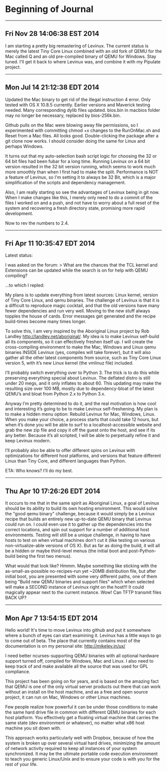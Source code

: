 # Beginning of Journal
--------------------------------------------------------------------------------
## Fri Nov 28 14:06:38 EST 2014

I am starting a pretty big remastering of Levinux. The current status is merely
the latest Tiny Core Linux combined with an old fork of QEMU for the Mac called
Q and an old pre-compiled binary of QEMU for Windows. Stay tuned. I'll get it
back to where Levinux was, and combine it with my Pipulate project.

--------------------------------------------------------------------------------
## Mon Jul 14 21:12:38 EDT 2014

Updated the Mac binary to get rid of the illegal instruction 4 error. Only
tested with OS X 10.8.5 currently. Earlier versions and Maverick testing
needed. Many corresponding dylib files updated. bios.bin in macbios folder may
no longer be necessary, replaced by bios-256k.bin.

Github pulls on the Mac were blowing away file permissions, so I experimented
with committing chmod +x changes to the RunOnMac.sh and Reset from a Mac files.
All looks good. Double-clicking the package after a git clone now works. I
should consider doing the same for Linux and perhaps Windows. 

It turns out that my auto-selection bash script logic for choosing the 32 or 64
bit files had been fubar for a long time. Running Levinux on a 64 bit version
resulted in the 32 bit version running, which seems to work much more smoothly
than when I first had to make the split. Performance is NOT a feature of
Levinux, so I'm setting it to always be 32 Bit, which is a major simplification
of the scripts and dependency management.

Also, I am really starting so see the advantages of Levinux being in git now.
When I make changes like this, I merely only need to do a commit of the files I
worked on and a push, and not have to worry about a full reset of the system
and recovering a fresh directory state, promising more rapid development.

Now to rev the numbers to 2.4.

--------------------------------------------------------------------------------
## Fri Apr 11 10:35:47 EDT 2014

Latest status:

I was asked on the forum: > What are the chances that the TCL kernel and
Extensions can be updated while the search is on for help with QEMU compiling?

...to which I repled:

My plans is to update everything from latest sources: Linux kernel, version of
Tiny Core Linux, and qemu binaries. The challenge of Levinux is that it is a
difficult to reproduce magic cocktail, and that the old versions have many
fewer dependencies and run very well. Moving to the new stuff always topples
the house of cards. Error messages get generated and the recipe build-times
become many times longer.

To solve this, I am very inspired by the Aboriginal Linux project by Rob
Landley http://landley.net/aboriginal/. My idea is to make Levinux self-build
all its components, so it can effectively freshen itself up. I will create the
cross-compiling environment to make the Mac, Windows and Linux qemu binaries
INSIDE Levinux (yes, compiles will take forever), but it will also gather all
the other latest components from source, such as Tiny Core Linux version 5,
with it’s new Linux kernel (the vmlinuz file) included.

I’ll probably switch everything over to Python 3. The trick is to do this while
preserving everything special about Levinux. The deflated distro is still under
20 megs, and it only inflates to about 60. This updating may make the resulting
size over 100 MB, mostly due to dependency-bloat of the latest QEMU’s and bloat
from Python 2.x to Python 3.x.

Anyway I’m pretty determined to do it, and the real motivation is how cool and
interesting it’s going to be to make Levinux self-freshening. My plan is to
make a hidden menu option: Rebuild Levinux for Mac, Windows, Linux. When you
make your choice, a process starts that could take 12 hours, but when it’s done
you will be able to surf to a localhost-accessible website and grab the new zip
file and copy it off the guest onto the host, and see if its any better.
Because it’s all scripted, I will be able to perpetually refine it and keep
Levinux modern.

I’ll probably also be able to offer different spins on Levinux with
optimizations for different host platforms, and versions that feature different
Linux than Tiny Core, and different languages than Python.

ETA: Who knows? I’ll do my best.

--------------------------------------------------------------------------------
## Thu Apr 10 17:26:26 EDT 2014

It occurs to me that in the same spirit as Aboriginal Linux, a goal of Levinux
should be its ability to build its own hosting environment. This would solve
the "good qemu binary" challenge, because it would simply be a Levinux recipe
that builds an entirely new up-to-date QEMU binary that Levinux could run on. I
could even use it to gather up the dependencies into the correct locations, and
spin out support for a number of additional host environments. Testing will
still be a unique challenge, in having to have hosts to test on when virtual
machines don't cut it (like testing on various non-virtualize-able versions of
OS X). But as far as doing the build, it will all be a hidden or maybe
third-level menus (the initial boot and post-Python-build being the first two
menus). 

What would that look like? Hmmm. Maybe something like sticking with the
as-small-as-possible no-recipes-run yet ~20MB distribution file, but after
initial boot, you are presented with some very different paths, one of them
being "Build new QEMU binaries and support files" which when selected will make
a SECOND instance of Levinux right on the host!!! It could magically appear
next to the current instance. Wow! Can TFTP transmit files BACK UP?

--------------------------------------------------------------------------------
## Mon Apr  7 13:54:15 EDT 2014

Hello world! It's time to move Levinux into github and put it somewhere where a
bunch of eyes can start examining it. Levinux has a little ways to go to come
out of beta. The place that currently contains most of the documentation is on
my personal site: http://mikelev.in/ux/

I need better ncurses-supporting QEMU binaries with all optional hardware
support turned off, compiled for Windows, Mac and Linux. I also need to keep
track of and make available all the source that was used for GPL compliance.

This project has been going on for years, and is based on the amazing fact that
QEMU is one of the only virtual server products out there that can work without
an install on the host machine, and as a free and open source project, it can
run on Mac, Windows or other Linux machines. 

Few people realize how powerful it can be under those conditions to make the
same hard drive file in common with different QEMU binaries for each host
platform. You effectively get a floating virtual machine that carries the same
state (dev environment or whatever), no matter what x86 host machine you sit
down with.

This approach works particularly well with Dropbox, because of how the system
is broken up over several virtual hard drives, minimizing the amount of network
activity required to keep all instances of your system synchronized. It may be
the ultimate portable code execution environment to teach you generic
Linux/Unix and to ensure your code is with you for the rest of your life.
